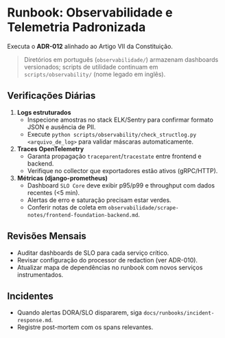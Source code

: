 # Runbook: Observabilidade e Telemetria Padronizada

Executa o **ADR-012** alinhado ao Artigo VII da Constituição.

> Diretórios em português (`observabilidade/`) armazenam dashboards versionados; scripts de utilidade continuam em `scripts/observability/` (nome legado em inglês).

## Verificações Diárias
1. **Logs estruturados**
   - Inspecione amostras no stack ELK/Sentry para confirmar formato JSON e ausência de PII.
   - Execute `python scripts/observability/check_structlog.py <arquivo_de_log>` para validar máscaras automaticamente.
2. **Traces OpenTelemetry**
   - Garanta propagação `traceparent`/`tracestate` entre frontend e backend.
   - Verifique no collector que exportadores estão ativos (gRPC/HTTP).
3. **Métricas (django-prometheus)**
   - Dashboard `SLO Core` deve exibir p95/p99 e throughput com dados recentes (<5 min).
   - Alertas de erro e saturação precisam estar verdes.
   - Conferir notas de coleta em `observabilidade/scrape-notes/frontend-foundation-backend.md`.

## Revisões Mensais
- Auditar dashboards de SLO para cada serviço crítico.
- Revisar configuração do processor de redaction (ver ADR-010).
- Atualizar mapa de dependências no runbook com novos serviços instrumentados.

## Incidentes
- Quando alertas DORA/SLO dispararem, siga `docs/runbooks/incident-response.md`.
- Registre post-mortem com os spans relevantes.

